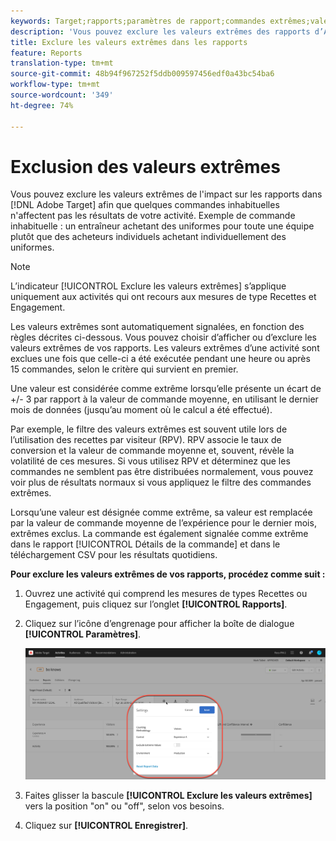 ```yaml
---
keywords: Target;rapports;paramètres de rapport;commandes extrêmes;valeurs extrêmes
description: 'Vous pouvez exclure les valeurs extrêmes des rapports d’Adobe Target afin que quelques commandes inhabituelles n’affectent pas les résultats de votre activité. Exemple de commande inhabituelle : un entraîneur achetant des uniformes pour toute une équipe plutôt que des acheteurs individuels achetant individuellement des uniformes.'
title: Exclure les valeurs extrêmes dans les rapports
feature: Reports
translation-type: tm+mt
source-git-commit: 48b94f967252f5ddb009597456edf0a43bc54ba6
workflow-type: tm+mt
source-wordcount: '349'
ht-degree: 74%

---
```



# Exclusion des valeurs extrêmes

Vous pouvez exclure les valeurs extrêmes de l&#39;impact sur les rapports dans [!DNL Adobe Target] afin que quelques commandes inhabituelles n&#39;affectent pas les résultats de votre activité. Exemple de commande inhabituelle : un entraîneur achetant des uniformes pour toute une équipe plutôt que des acheteurs individuels achetant individuellement des uniformes.

>[!NOTE]
>
>L’indicateur [!UICONTROL Exclure les valeurs extrêmes] s’applique uniquement aux activités qui ont recours aux mesures de type Recettes et Engagement.

Les valeurs extrêmes sont automatiquement signalées, en fonction des règles décrites ci-dessous. Vous pouvez choisir d’afficher ou d’exclure les valeurs extrêmes de vos rapports. Les valeurs extrêmes d’une activité sont exclues une fois que celle-ci a été exécutée pendant une heure ou après 15 commandes, selon le critère qui survient en premier.

Une valeur est considérée comme extrême lorsqu’elle présente un écart de +/- 3 par rapport à la valeur de commande moyenne, en utilisant le dernier mois de données (jusqu’au moment où le calcul a été effectué).

Par exemple, le filtre des valeurs extrêmes est souvent utile lors de l’utilisation des recettes par visiteur (RPV). RPV associe le taux de conversion et la valeur de commande moyenne et, souvent, révèle la volatilité de ces mesures. Si vous utilisez RPV et déterminez que les commandes ne semblent pas être distribuées normalement, vous pouvez voir plus de résultats normaux si vous appliquez le filtre des commandes extrêmes.

Lorsqu’une valeur est désignée comme extrême, sa valeur est remplacée par la valeur de commande moyenne de l’expérience pour le dernier mois, extrêmes exclus. La commande est également signalée comme extrême dans le rapport [!UICONTROL Détails de la commande] et dans le téléchargement CSV pour les résultats quotidiens.

**Pour exclure les valeurs extrêmes de vos rapports, procédez comme suit :**

1. Ouvrez une activité qui comprend les mesures de types Recettes ou Engagement, puis cliquez sur l’onglet **[!UICONTROL Rapports]**.
1. Cliquez sur l’icône d’engrenage pour afficher la boîte de dialogue **[!UICONTROL Paramètres]**.

   ![Résultat d’étape](assets/exclude_extreme_values.png)

1. Faites glisser la bascule **[!UICONTROL Exclure les valeurs extrêmes]** vers la position &quot;on&quot; ou &quot;off&quot;, selon vos besoins.
1. Cliquez sur **[!UICONTROL Enregistrer]**.
